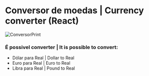 # Conversor de moedas | Currency converter (React)

![ConversorPrint](https://user-images.githubusercontent.com/61279172/149663717-07ae2592-10bf-45df-81d3-70fb9cdfb925.png)

### É possivel converter | It is possible to convert:
 - Dólar para Real | Dollar to Real
 - Euro para Real | Euro to Real
 - Libra para Real | Pound to Real


